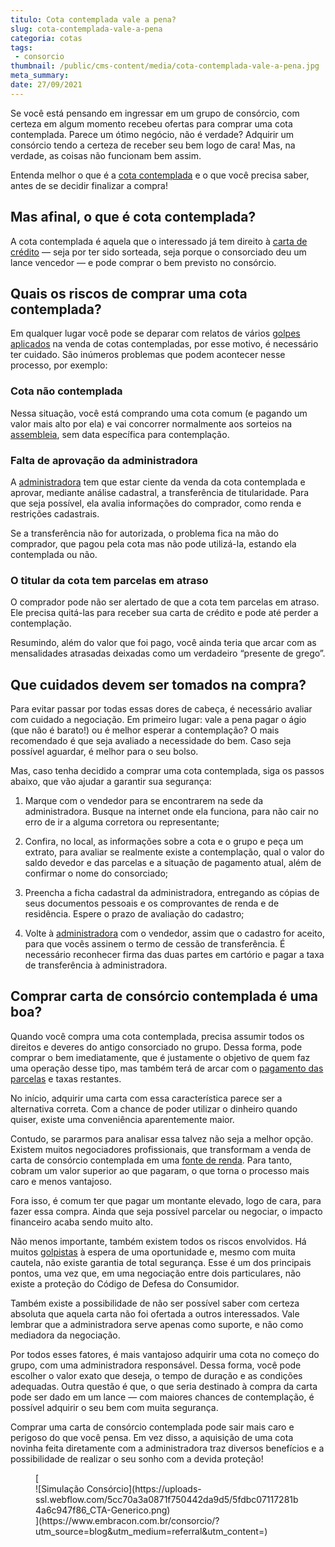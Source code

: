 ```yaml
---
titulo: Cota contemplada vale a pena?
slug: cota-contemplada-vale-a-pena
categoria: cotas
tags:
 - consorcio
thumbnail: /public/cms-content/media/cota-contemplada-vale-a-pena.jpg
meta_summary: 
date: 27/09/2021
---
```

Se você está pensando em ingressar em um grupo de consórcio, com certeza em algum momento recebeu ofertas para comprar uma cota contemplada. Parece um ótimo negócio, não é verdade? Adquirir um consórcio tendo a certeza de receber seu bem logo de cara! Mas, na verdade, as coisas não funcionam bem assim.

Entenda melhor o que é a [cota contemplada](https://www.embracon.com.br/blog/saiba-o-que-fazer-quando-for-contemplado-no-consorcio) e o que você precisa saber, antes de se decidir finalizar a compra!

Mas afinal, o que é cota contemplada? 
--------------------------------------

A cota contemplada é aquela que o interessado já tem direito à [carta de crédito](https://www.embracon.com.br/blog/e-possivel-comprar-um-bem-maior-do-que-minha-carta-de-credito-a-embracon-responde) — seja por ter sido sorteada, seja porque o consorciado deu um lance vencedor — e pode comprar o bem previsto no consórcio.

Quais os riscos de comprar uma cota contemplada? 
-------------------------------------------------

Em qualquer lugar você pode se deparar com relatos de vários [golpes aplicados](https://www.embracon.com.br/blog/5-dicas-para-nao-cair-em-golpes-financeiros) na venda de cotas contempladas, por esse motivo, é necessário ter cuidado. São inúmeros problemas que podem acontecer nesse processo, por exemplo:

### Cota não contemplada 

Nessa situação, você está comprando uma cota comum (e pagando um valor mais alto por ela) e vai concorrer normalmente aos sorteios na [assembleia](https://www.embracon.com.br/blog/assembleia-de-consorcio-como-funciona), sem data específica para contemplação.

### Falta de aprovação da administradora 

A [administradora](https://www.embracon.com.br/blog/afinal-o-que-uma-administradora-de-consorcio-faz) tem que estar ciente da venda da cota contemplada e aprovar, mediante análise cadastral, a transferência de titularidade. Para que seja possível, ela avalia informações do comprador, como renda e restrições cadastrais.

Se a transferência não for autorizada, o problema fica na mão do comprador, que pagou pela cota mas não pode utilizá-la, estando ela contemplada ou não.

### O titular da cota tem parcelas em atraso 

O comprador pode não ser alertado de que a cota tem parcelas em atraso. Ele precisa quitá-las para receber sua carta de crédito e pode até perder a contemplação.

Resumindo, além do valor que foi pago, você ainda teria que arcar com as mensalidades atrasadas deixadas como um verdadeiro “presente de grego”.

Que cuidados devem ser tomados na compra? 
------------------------------------------

Para evitar passar por todas essas dores de cabeça, é necessário avaliar com cuidado a negociação. Em primeiro lugar: vale a pena pagar o ágio (que não é barato!) ou é melhor esperar a contemplação? O mais recomendado é que seja avaliado a necessidade do bem. Caso seja possível aguardar, é melhor para o seu bolso.

Mas, caso tenha decidido a comprar uma cota contemplada, siga os passos abaixo, que vão ajudar a garantir sua segurança:

1. Marque com o vendedor para se encontrarem na sede da administradora. Busque na internet onde ela funciona, para não cair no erro de ir a alguma corretora ou representante;

2. Confira, no local, as informações sobre a cota e o grupo e peça um extrato, para avaliar se realmente existe a contemplação, qual o valor do saldo devedor e das parcelas e a situação de pagamento atual, além de confirmar o nome do consorciado;

3. Preencha a ficha cadastral da administradora, entregando as cópias de seus documentos pessoais e os comprovantes de renda e de residência. Espere o prazo de avaliação do cadastro;

4. Volte à [administradora](https://www.embracon.com.br/blog/como-escolher-uma-administradora-de-consorcio) com o vendedor, assim que o cadastro for aceito, para que vocês assinem o termo de cessão de transferência. É necessário reconhecer firma das duas partes em cartório e pagar a taxa de transferência à administradora.

Comprar carta de consórcio contemplada é uma boa?
-------------------------------------------------

Quando você compra uma cota contemplada, precisa assumir todos os direitos e deveres do antigo consorciado no grupo. Dessa forma, pode comprar o bem imediatamente, que é justamente o objetivo de quem faz uma operação desse tipo, mas também terá de arcar com o [pagamento das parcelas](https://www.embracon.com.br/blog/antecipar-parcelas-do-consorcio-vale-a-pena) e taxas restantes.

No início, adquirir uma carta com essa característica parece ser a alternativa correta. Com a chance de poder utilizar o dinheiro quando quiser, existe uma conveniência aparentemente maior.

Contudo, se pararmos para analisar essa talvez não seja a melhor opção. Existem muitos negociadores profissionais, que transformam a venda de carta de consórcio contemplada em uma [fonte de renda](https://www.embracon.com.br/blog/7-dicas-de-como-conseguir-uma-renda-extra). Para tanto, cobram um valor superior ao que pagaram, o que torna o processo mais caro e menos vantajoso.

Fora isso, é comum ter que pagar um montante elevado, logo de cara, para fazer essa compra. Ainda que seja possível parcelar ou negociar, o impacto financeiro acaba sendo muito alto.

Não menos importante, também existem todos os riscos envolvidos. Há muitos [golpistas](https://www.embracon.com.br/blog/fraude-em-consorcio-como-nao-cair-em-golpes) à espera de uma oportunidade e, mesmo com muita cautela, não existe garantia de total segurança. Esse é um dos principais pontos, uma vez que, em uma negociação entre dois particulares, não existe a proteção do Código de Defesa do Consumidor.

Também existe a possibilidade de não ser possível saber com certeza absoluta que aquela carta não foi ofertada a outros interessados. Vale lembrar que a administradora serve apenas como suporte, e não como mediadora da negociação.

Por todos esses fatores, é mais vantajoso adquirir uma cota no começo do grupo, com uma administradora responsável. Dessa forma, você pode escolher o valor exato que deseja, o tempo de duração e as condições adequadas. Outra questão é que, o que seria destinado à compra da carta pode ser dado em um lance — com maiores chances de contemplação, é possível adquirir o seu bem com muita segurança.

Comprar uma carta de consórcio contemplada pode sair mais caro e perigoso do que você pensa. Em vez disso, a aquisição de uma cota novinha feita diretamente com a administradora traz diversos benefícios e a possibilidade de realizar o seu sonho com a devida proteção!

<figure class="w-richtext-figure-type-image w-richtext-align-center">[<div>![Simulação Consórcio](https://uploads-ssl.webflow.com/5cc70a3a0871f750442da9d5/5fdbc07117281b4a6c947f86_CTA-Generico.png)</div>](https://www.embracon.com.br/consorcio/?utm_source=blog&utm_medium=referral&utm_content=)</figure>
